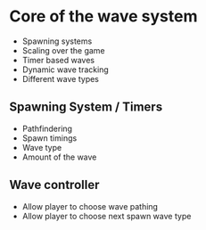 # Core of the wave system
- Spawning systems
- Scaling over the game
- Timer based waves
- Dynamic wave tracking
- Different wave types


## Spawning System / Timers
- Pathfindering
- Spawn timings
- Wave type
- Amount of the wave

## Wave controller
- Allow player to choose wave pathing
- Allow player to choose next spawn wave type
